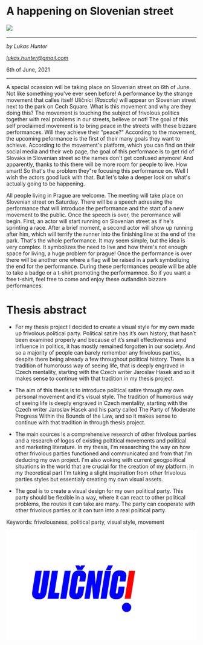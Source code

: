 # A happening on Slovenian street 

![](08-img/Happening.png)
___

*by Lukas Hunter*

*lukas.hunter@gmail.com*

6th of June, 2021

___

A special ocassion will be taking place on Slovenian street on 6th of June. Not like something you've ever seen before! A performance by the strange movement that calles itself
Uličníci *(Rascals)* will appear on Slovenian street next to the park on Cech Square. What is this movement and why are they doing this? The movement is touching the subject of
frivolous politics together with real problems in our streets, believe or not! The goal of this self proclaimed movement is to bring peace in the streets with these bizzare
performances. Will they achieve their "peace?" According to the movement, the upcoming peformance is the first of their many goals they want to achieve. According to the
movement's platform, which you can find on their social media and their web page, the goal of this performace is to get rid of Slovaks in Slovenian street so the names don't get
confused anymore! And apparently, thanks to this there will be more room for people to live. How smart! So that's the problem they"re focusing this performance on. Well I wish
the actors good luck with that. But let's take a deeper look on what's actually going to be happening.

All people living in Prague are welcome. The meeting will take place on Slovenian street on Saturday. There will be a speech adressing the performance that will introduce the
performance and the start of a new movement to the public. Once the speech is over, the perormance will begin. First, an actor will start running on Slovenian street as if he's
sprinting a race. After a brief moment, a second actor will show up running after him, which will terrify the runner into the finishing line at the end of the park. That's the
whole performance. It may seem simple, but the idea is very complex. It symbolizes the need to live and how there's not enough space for living, a huge problem for prague! Once
the performance is over there will be another one where a flag will be raised in a park symbolizing the end for the performance. During these performances people will be able to
take a badge or a t-shirt promoting the performamnce. So if you want a free t-shirt, feel free to come and enjoy these outlandish bizzare performances. 

# Thesis abstract

* For my thesis project I decided to create a visual style for my own made up frivolous political party. Political satire has it’s own history, that hasn’t been examined
properly and because of it’s small effectiveness amd influence in politics, it has mostly remained forgotten in our society. And so a majority of people can barely remember any
frivolous parties, despite there being already a few throughout political history. There is a tradition of humorouss way of seeing life, that is deeply engraved in Czech
mentality, starting with the Czech writer Jaroslav Hasek and so it makes sense to continue with that tradition in my thesis project.

* The aim of this thesis is to introduce political satire through my own personal movement and it's visual style. The tradition of humorous way of seeing life is deeply
engraved in Czech mentality, starting with the Czech writer Jaroslav Hasek and his party called The Party of Moderate Progress Within the Bounds of the Law, and so it makes
sense to continue with that tradition in through thesis project. 

* The main sources is a comprehensive research of other frivolous parties and a research of logos of existing poltitical movements and political and marketing literature. In my
thesis, I'm researching the way on how other frivolous parties functioned and communicated and from that I'm deducing my own project. I'm also woking with current geogpolitical
situations in the world that are crucial for the creation of my platform. In my theoretical part I'm taking a slight inspiration from other frivolous parties styles but
essentialy creating my own visual assets. 

* The goal is to create a visual design for my own political party. This party should be flexible in a way, where it can react to other political problems, the routes it can
take are many. The party can cooperate with other frivolous parties or it can turn into a real political party. 

Keywords: frivolousness, political party, visual style, movement

![](08-img/Slovinska.png)
